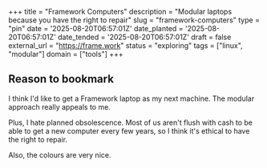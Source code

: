 +++
title = "Framework Computers"
description = "Modular laptops because you have the right to repair"
slug = "framework-computers"
type = "pin"
date = '2025-08-20T06:57:01Z'
date_planted = '2025-08-20T06:57:01Z'
date_tended = '2025-08-20T06:57:01Z'
draft = false
external_url = "https://frame.work"
status = "exploring"
tags = ["linux", "modular"]
domain = ["tools"]
+++

## Reason to bookmark

I think I'd like to get a Framework laptop as my next machine. The modular approach really appeals to me.

Plus, I hate planned obsolescence. Most of us aren't flush with cash to be able to get a new computer every few years, so I think it's ethical to have the right to repair.

Also, the colours are very nice.
